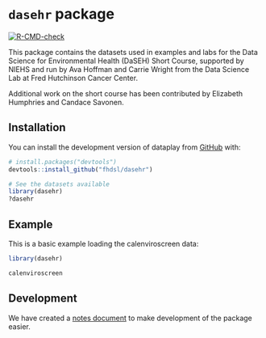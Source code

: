 
<!-- README.md is generated from README.Rmd. Please edit that file -->

# `dasehr` package

<!-- badges: start -->

[![R-CMD-check](https://github.com/fhdsl/dasehr/actions/workflows/R-CMD-check.yaml/badge.svg)](https://github.com/fhdsl/dasehr/actions/workflows/R-CMD-check.yaml)
<!-- badges: end -->

This package contains the datasets used in examples and labs for the
Data Science for Environmental Health (DaSEH) Short Course, supported by
NIEHS and run by Ava Hoffman and Carrie Wright from the Data Science Lab
at Fred Hutchinson Cancer Center.

Additional work on the short course has been contributed by Elizabeth
Humphries and Candace Savonen.

## Installation

You can install the development version of dataplay from
[GitHub](https://github.com/) with:

``` r
# install.packages("devtools")
devtools::install_github("fhdsl/dasehr")

# See the datasets available
library(dasehr)
?dasehr
```

## Example

This is a basic example loading the calenviroscreen data:

``` r
library(dasehr)

calenviroscreen
```

## Development

We have created a [notes document](extra/dev-notes.Rmd) to make
development of the package easier.
